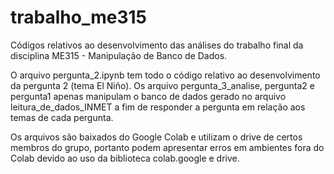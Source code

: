 # trabalho_me315
Códigos relativos ao desenvolvimento das análises do trabalho final da disciplina ME315 - Manipulação de Banco de Dados.

O arquivo pergunta_2.ipynb tem todo o código relativo ao desenvolvimento da pergunta 2 (tema El Niño).
Os arquivo pergunta_3_analise, pergunta2 e pergunta1 apenas manipulam o banco de dados gerado no arquivo leitura_de_dados_INMET a fim de responder a pergunta em relação aos temas de cada pergunta.

Os arquivos são baixados do Google Colab e utilizam o drive de certos membros do grupo, portanto podem apresentar erros em ambientes fora do Colab devido ao uso da biblioteca colab.google e drive.
